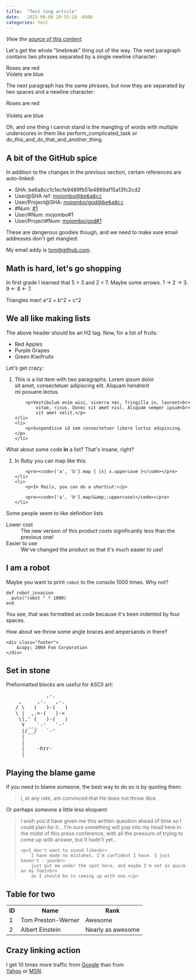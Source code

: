 ```yaml
---
title:  "Test long article"
date:   2025-06-06 20:55:18 -0400
categories: test
---
```


<p><em>View the <a href="http://github.github.com/github-flavored-markdown/sample_content.html">source of this
            content</a>.</em></p>

<p>Let's get the whole "linebreak" thing out of the way. The next paragraph contains two phrases separated by a single
    newline character:</p>

<p>Roses are red<br>
    Violets are blue</p>

<p>The next paragraph has the same phrases, but now they are separated by two spaces and a newline character:</p>

<p>Roses are red<br><br>
    Violets are blue</p>

<p>Oh, and one thing I cannot stand is the mangling of words with multiple underscores in them like
    perform_complicated_task or do_this_and_do_that_and_another_thing.</p>

<h2>A bit of the GitHub spice</h2>

<p>In addition to the changes in the previous section, certain references are auto-linked:</p>

<ul>
    <li>SHA: be6a8cc1c1ecfe9489fb51e4869af15a13fc2cd2</li>
    <li>User@SHA ref: <a href="https://github.com/mojombo/product/commit/be6a8cc1c1ecfe9489fb51e4869af15a13fc2cd2"
            class="commit-link">mojombo@<tt>be6a8cc</tt></a></li>
    <li>User/Project@SHA: <a href="https://github.com/mojombo/god/commit/be6a8cc1c1ecfe9489fb51e4869af15a13fc2cd2"
            class="commit-link">mojombo/god@<tt>be6a8cc</tt></a></li>
    <li>#Num: <a href="https://github.com/github/product/issues/1" class="issue-link"
            title="Baseline: What is up in the air right now?">#1</a></li>
    <li>User/#Num: mojombo#1</li>
    <li>User/Project#Num: <a href="https://github.com/mojombo/god/issues/1" class="issue-link"
            title="The server is not available (or you do not have permissions to access it)">mojombo/god#1</a></li>
</ul>

<p>These are dangerous goodies though, and we need to make sure email addresses don't get mangled:</p>

<p>My email addy is <a href="mailto:tom@github.com">tom@github.com</a>.</p>

<h2>Math is hard, let's go shopping</h2>

<p>In first grade I learned that 5 &gt; 3 and 2 &lt; 7. Maybe some arrows. 1 -&gt; 2 -&gt; 3. 9 &lt;- 8 &lt;- 7.</p>

<p>Triangles man! a^2 + b^2 = c^2</p>

<h2>We all like making lists</h2>

<p>The above header should be an H2 tag. Now, for a list of fruits:</p>

<ul>
    <li>Red Apples</li>
    <li>Purple Grapes</li>
    <li>Green Kiwifruits</li>
</ul>

<p>Let's get crazy:</p>

<ol>
    <li>
        <p>This is a list item with two paragraphs. Lorem ipsum dolor<br>
            sit amet, consectetuer adipiscing elit. Aliquam hendrerit<br>
            mi posuere lectus.</p>

        <p>Vestibulum enim wisi, viverra nec, fringilla in, laoreet<br>
            vitae, risus. Donec sit amet nisl. Aliquam semper ipsum<br>
            sit amet velit.</p>
    </li>
    <li>
        <p>Suspendisse id sem consectetuer libero luctus adipiscing.</p>
    </li>
</ol>

<p>What about some code <strong>in</strong> a list? That's insane, right?</p>

<ol>
    <li>
        <p>In Ruby you can map like this:</p>

        <pre><code>['a', 'b'].map { |x| x.uppercase }</code></pre>
    </li>
    <li>
        <p>In Rails, you can do a shortcut:</p>

        <pre><code>['a', 'b'].map(&amp;:uppercase)</code></pre>
    </li>
</ol>

<p>Some people seem to like definition lists</p>

<dl>
    <dt>Lower cost</dt>
    <dd>The new version of this product costs significantly less than the previous one!</dd>
    <dt>Easier to use</dt>
    <dd>We've changed the product so that it's much easier to use!</dd>
</dl>

<h2>I am a robot</h2>

<p>Maybe you want to print <code>robot</code> to the console 1000 times. Why not?</p>

<pre><code>def robot_invasion
  puts("robot " * 1000)
end
</code></pre>

<p>You see, that was formatted as code because it's been indented by four spaces.</p>

<p>How about we throw some angle braces and ampersands in there?</p>

<pre><code>&lt;div class="footer"&gt;
    &amp;copy; 2004 Foo Corporation
&lt;/div&gt;
</code></pre>

<h2>Set in stone</h2>

<p>Preformatted blocks are useful for ASCII art:</p>

<pre>             ,-.
    ,     ,-.   ,-.
   / \   (   )-(   )
   \ |  ,.&gt;-(   )-&lt;
    \|,' (   )-(   )
     Y ___`-'   `-'
     |/__/   `-'
     |
     |
     |    -hrr-
  ___|_____________
</pre>

<h2>Playing the blame game</h2>

<p>If you need to blame someone, the best way to do so is by quoting them:</p>

<blockquote>
    <p>I, at any rate, am convinced that He does not throw dice.</p>
</blockquote>

<p>Or perhaps someone a little less eloquent:</p>

<blockquote>
    <p>I wish you'd have given me this written question ahead of time so I<br>
        could plan for it... I'm sure something will pop into my head here in<br>
        the midst of this press conference, with all the pressure of trying to<br>
        come up with answer, but it hadn't yet...</p>

    <p>I don't want to sound like<br>
        I have made no mistakes. I'm confident I have. I just haven't - you<br>
        just put me under the spot here, and maybe I'm not as quick on my feet<br>
        as I should be in coming up with one.</p>
</blockquote>

<h2>Table for two</h2>

<table>
    <tbody>
        <tr>
            <th>ID</th>
            <th>Name</th>
            <th>Rank</th>
        </tr>
        <tr>
            <td>1</td>
            <td>Tom Preston-Werner</td>
            <td>Awesome</td>
        </tr>
        <tr>
            <td>2</td>
            <td>Albert Einstein</td>
            <td>Nearly as awesome</td>
        </tr>
    </tbody>
</table>

<h2>Crazy linking action</h2>

<p>I get 10 times more traffic from <a href="http://google.com/" title="Google">Google</a> than from<br>
    <a href="http://search.yahoo.com/" title="Yahoo Search">Yahoo</a> or <a href="http://search.msn.com/"
        title="MSN Search">MSN</a>.
</p>